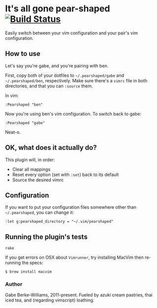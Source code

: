 # It's all gone pear-shaped [![Build Status](https://travis-ci.org/gabebw/pear-shaped.svg?branch=master)](https://travis-ci.org/gabebw/pear-shaped)

Easily switch between your vim configuration and your pair's vim configuration.

## How to use
Let's say you're gabe, and you're pairing with ben.

First, copy both of your dotfiles to `~/.pearshaped/gabe` and
`~/.pearshaped/ben`, respectively. Make sure there's a `vimrc` file in both
directories, and that you can `:source` them.

In vim:

```vim
:Pearshaped "ben"
```

Now you're using ben's vim configuration. To switch back to gabe:

```vim
:Pearshaped "gabe"
```

Neat-o.

## OK, what does it actually do?

This plugin will, in order:

* Clear all mappings
* Reset every option (set with `:set`) back to its default
* Source the desired vimrc

## Configuration

If you want to put your configuration files somewhere other than
`~/.pearshaped`, you can change it:

```vim
:let g:pearshaped_directory = "~/.vim/pearshaped"
```

## Running the plugin's tests

    rake

If you get errors on OSX about `Vimrunner`, try installing MacVim then re-running the specs:

    $ brew install macvim

### Author

Gabe Berke-Williams, 2011-present. Fueled by azuki cream pastries, thai iced
tea, and (regarding vimscript) loathing.
